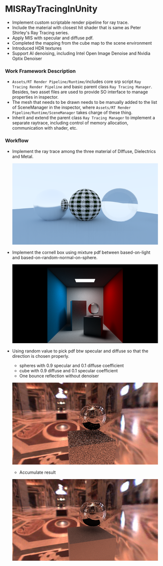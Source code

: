 # MISRayTracingInUnity
 * Implement custom scriptable render pipeline for ray trace.
 * Include the material with closest hit shader that is same as Peter Shirley's Ray Tracing series.
 * Apply MIS with specular and diffuse pdf.
 * Completed the mapping from the cube map to the scene environment
 * Introduced HDR textures
 * Support AI denoising, including Intel Open Image Denoise and Nvidia Optix Denoiser

### Work Framework Description
 * `Assets/RT Render Pipeline/Runtime/`includes core srp script `Ray Tracing Render Pipeline` and basic parent class `Ray Tracing Manager`.  Besides, two asset files are used to provide SO interface to manage properties in inspector. 
 * The mesh that needs to be drawn needs to be manually added to the list of SceneManager in the inspector, where `Assets/RT Render Pipeline/Runtime/SceneManager` takes charge of these thing.
 * Inherit and extend the parent class `Ray Tracing Manager` to implement a separate raytrace, including control of memory allocation, communication with shader, etc.

### Workflow 
 * Implement the ray trace among the three material of DIffuse, Dielectrics and Metal.
  
    ![image](https://github.com/qkyo/MISRayTracingInUnity/blob/main/RenderResultSet/Different%20Material.png)
    
 * Implement the cornell box using mixture pdf between based-on-light and based-on-random-normal-on-sphere.
 
    ![image](https://github.com/qkyo/MISRayTracingInUnity/blob/main/RenderResultSet/Cornell%20box.png)

 * Using random value to pick pdf btw specular and diffuse so that the direction is chosen properly.
    * spheres with 0.9 specular and 0.1 diffuse coefficient
    * cube with 0.9 diffuse and 0.1 specular coefficient
    * One bounce reflection without denoiser
 
    ![image](https://github.com/qkyo/MISRayTracingInUnity/blob/main/RenderResultSet/MIS.png)
    
    * Accumulate result
    
    ![image](https://github.com/qkyo/MISRayTracingInUnity/blob/main/RenderResultSet/MIS%20with%20accumulate%20frame.png)

